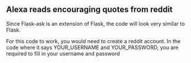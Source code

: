 ## Alexa reads encouraging quotes from reddit
Since Flask-ask is an extension of Flask, the code will look very similar to Flask.

For this code to work, you would need to create a reddit account.
In the code where it says YOUR_USERNAME and YOUR_PASSWORD, you are required to fill in your username and password
